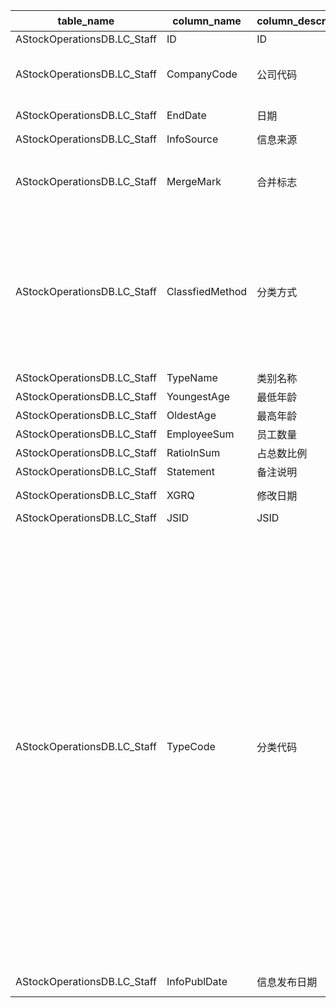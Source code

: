 | table_name| column_name | column_description | 注释 | Annotation| 数据示例|
|---|---|---|---|---|---|
| AStockOperationsDB.LC_Staff | ID| ID || | 619397672060|
| AStockOperationsDB.LC_Staff | CompanyCode | 公司代码 | 公司代码（CompanyCode），数值型常量：与“证券主表（SecuMain）”中的“公司代码（CompanyCode）”关联，得到A股上市公司的交易代码、简称等。| Company Code, numeric constant: Associated with the "Company Code" in "SecuMain", obtaining the trading code and abbreviation of A-share listed companies.| 159 |
| AStockOperationsDB.LC_Staff | EndDate | 日期 || | 2019-06-30 12:00:00.000 |
| AStockOperationsDB.LC_Staff | InfoSource| 信息来源 || | 半年报|
| AStockOperationsDB.LC_Staff | MergeMark | 合并标志 | 合并标志(MergeMark)与(CT_SystemConst)表中的DM字段关联，令LB = 1189 AND DM IN (1,2)，得到合并标志(数值型常量)的具体描述："1"-合并，"2"-母公司。 | Merge the "MergeMark" and "CT_SystemConst" tables by associating the "DM" field, where LB = 1189 AND DM IN (1,2), to obtain the specific description of the merge mark(numeric constant): "1"-merge, "2"-parent company.| 1 |
| AStockOperationsDB.LC_Staff | ClassfiedMethod | 分类方式 | 分类方式(ClassfiedMethod)与(CT_SystemConst)表中的DM字段关联，令LB = 1050 AND DM IN (1000,3000,5000,7000,9000,9300,9800,9900)，得到分类方式的具体描述：1000-技术职称，3000-专业构成，5000-教育程度，7000-年龄结构，9000-职工总数，9300-离退人数，9800-其他分类，9900-未分类人员。 | The classification method (ClassfiedMethod) is associated with the DM field in the (CT_SystemConst) table, with LB = 1050 AND DM IN (1000,3000,5000,7000,9000,9300,9800,9900), yielding the specific description of the classification method: 1000-Technical Title, 3000-Professional Composition, 5000-Educational Level, 7000-Age Structure, 9000-Total Number of Employees, 9300-Number of Retirees, 9800-Other Categories, 9900-Unclassified Personnel.| 9000|
| AStockOperationsDB.LC_Staff | TypeName| 类别名称 || | 职工总数|
| AStockOperationsDB.LC_Staff | YoungestAge | 最低年龄 || | null|
| AStockOperationsDB.LC_Staff | OldestAge | 最高年龄 || | null|
| AStockOperationsDB.LC_Staff | EmployeeSum | 员工数量 || | 8243|
| AStockOperationsDB.LC_Staff | RatioInSum| 占总数比例 || | null|
| AStockOperationsDB.LC_Staff | Statement | 备注说明 || | null|
| AStockOperationsDB.LC_Staff | XGRQ| 修改日期 || | 2020-04-09 11:17:54.040 |
| AStockOperationsDB.LC_Staff | JSID| JSID || | 639789477539|
| AStockOperationsDB.LC_Staff | TypeCode| 分类代码 | 项目代码(TypeCode)，数值型常量：与”分类方式 (ClassfiedMethod )“字段结合使用，并关联(系统常量表)，LB=1050。 当分类方式=1000-技术职称，则项目代码的具体描述：1012-高级职称及以上,1014-副高级职称及以上,1016-中级职称及以上,1018-初级职称及以上,1099-其他职称分类。当分类方式=3000-专业构成，则项目代码的具体描述：3010-行政管理人员，3013-管理人员，3015-行政人员，3030-业务人员，3031-生产人员，3032-采购人员，3033-市场人员，3034-销售人员，3035-技术人员，3036-仓储物流，3037-研发人员，3050-财务人员，3060-客服人员，3070-风控稽核，3090-综合分类人员，3099-其他岗位人员；其中（3032、3034、3036、3060与3070均为2018年新增分类，不建议与历史对比）。当分类方式=5000-教育程度，则项目代码的具体描述：5005-博士后，5010-博士，5015-硕士，5020-本科，5025-大专，5030-高中中专，5050-初中，5060-小学，5099-其他学历。当分类方式=7000-年龄结构时，则项目代码的具体描述：7099-平均年龄。 | Project Code (TypeCode), numeric constant: Used in conjunction with the "Classification Method (ClassfiedMethod)" field and associated with (System Constants Table), LB=1050. When Classification Method = 1000-Technical Title, the specific description of the Project Code is: 1012-Senior Title and Above, 1014-Associate Senior Title and Above, 1016-Middle Level Title and Above, 1018-Junior Level Title and Above, 1099-Other Title Classification. When Classification Method = 3000-Professional Composition, the specific description of the Project Code is: 3010-Administrative Manager, 3013-Manager, 3015-Administrative Staff, 3030-Business Personnel, 3031-Production Personnel, 3032-Purchasing Personnel, 3033-Market Personnel, 3034-Sales Personnel, 3035-Technical Personnel, 3036-Warehouse Logistics, 3037-R&D Personnel, 3050-Finance Personnel, 3060-Customer Service Personnel, 3070-Risk Control Audit, 3090-Comprehensive Classification Personnel, 3099-Other Position Personnel; among them (3032, 3034, 3036, 3060, and 3070 are new classifications added in 2018 and are not recommended for comparison with history). When Classification Method = 5000-Education Level, the specific description of the Project Code is: 5005-Postdoctoral, 5010-Doctor, 5015-Master, 5020-Bachelor, 5025-Associate Degree, 5030-High School/Technical Secondary School, 5050-Junior High School, 5060-Primary School, 5099-Other Education. When Classification Method = 7000-Age Structure, the specific description of the Project Code is: 7099-Average Age. | null|
| AStockOperationsDB.LC_Staff | InfoPublDate| 信息发布日期 || | 2019-08-17 12:00:00.000 |